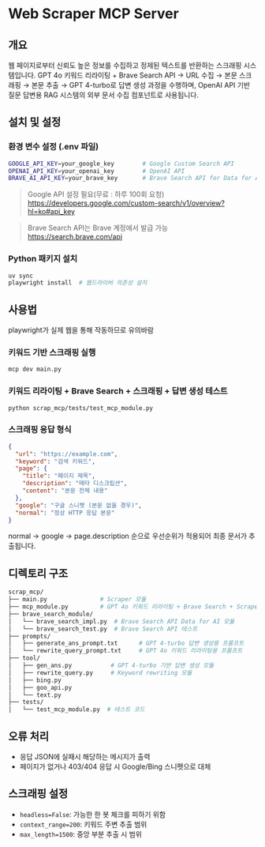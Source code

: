 # Web Scraper MCP Server

## 개요
웹 페이지로부터 신뢰도 높은 정보를 수집하고 정제된 텍스트를 반환하는 스크래핑 시스템입니다.
GPT 4o 키워드 리라이팅 + Brave Search API → URL 수집 → 본문 스크래핑 → 본문 추출 → GPT 4-turbo로 답변 생성 과정을 수행하며,
OpenAI API 기반 질문 답변용 RAG 시스템의 외부 문서 수집 컴포넌트로 사용됩니다.

## 설치 및 설정
### 환경 변수 설정 (.env 파일)
```bash
GOOGLE_API_KEY=your_google_key        # Google Custom Search API
OPENAI_API_KEY=your_openai_key        # OpenAI API
BRAVE_AI_API_KEY=your_brave_key       # Brave Search API for Data for AI
```

> Google API 설정 필요(무료 : 하루 100회 요청)
https://developers.google.com/custom-search/v1/overview?hl=ko#api_key

> Brave Search API는 Brave 계정에서 발급 가능 
https://search.brave.com/api

### Python 패키지 설치
```bash
uv sync
playwright install  # 웹드라이버 의존성 설치
```

## 사용법

playwright가 실제 웹을 통해 작동하므로 유의바람

### 키워드 기반 스크래핑 실행
```bash
mcp dev main.py
```
### 키워드 리라이팅 + Brave Search + 스크래핑 + 답변 생성 테스트
```bash
python scrap_mcp/tests/test_mcp_module.py
```


### 스크래핑 응답 형식
```json
{
  "url": "https://example.com",
  "keyword": "검색 키워드",
  "page": {
    "title": "페이지 제목",
    "description": "메타 디스크립션",
    "content": "본문 전체 내용"
  },
  "google": "구글 스니펫 (본문 없을 경우)",
  "normal": "정상 HTTP 응답 본문"
}

```
normal → google → page.description 순으로 우선순위가 적용되어 최종 문서가 추출됩니다.

## 디렉토리 구조
```bash
scrap_mcp/
├── main.py               # Scraper 모듈
├── mcp_module.py         # GPT 4o 키워드 리라이팅 + Brave Search + Scraper + GPT 4-turbo 답변 생성 연동
├── brave_search_module/
│   └── brave_search_impl.py  # Brave Search API Data for AI 모듈
│   └── brave_search_test.py  # Brave Search API 테스트
├── prompts/
│   ├── generate_ans_prompt.txt      # GPT 4-turbo 답변 생성용 프롬프트
│   └── rewrite_query_prompt.txt     # GPT 4o 키워드 리라이팅용 프롬프트
├── tool/
│   ├── gen_ans.py           # GPT 4-turbo 기반 답변 생성 모듈
│   ├── rewrite_query.py     # Keyword rewriting 모듈
│   ├── bing.py
│   ├── goo_api.py
│   └── text.py
├── tests/
│   └── test_mcp_module.py  # 테스트 코드
```
## 오류 처리

- 응답 JSON에 실패시 해당하는 메시지가 출력
- 페이지가 없거나 403/404 응답 시 Google/Bing 스니펫으로 대체

## 스크래핑 설정

- `headless=False`: 가능한 한 봇 체크를 피하기 위함
- `context_range=200`: 키워드 주변 추출 범위
- `max_length=1500`: 중앙 부분 추출 시 범위 
